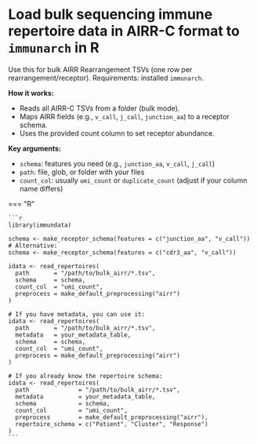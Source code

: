 # Load bulk sequencing immune repertoire data in AIRR-C format to `immunarch` in R

Use this for bulk AIRR Rearrangement TSVs (one row per rearrangement/receptor). Requirements: installed `immunarch`.

**How it works:**

* Reads all AIRR-C TSVs from a folder (bulk mode).
* Maps AIRR fields (e.g., `v_call`, `j_call`, `junction_aa`) to a receptor schema.
* Uses the provided count column to set receptor abundance.

**Key arguments:**

* `schema`: features you need (e.g., `junction_aa`, `v_call`, `j_call`)
* `path`: file, glob, or folder with your files
* `count_col`: usually `umi_count` or `duplicate_count` (adjust if your column name differs)

=== "R"

    ```r
    library(immundata)

    schema <- make_receptor_schema(features = c("junction_aa", "v_call"))
    # Alternative:
    schema <- make_receptor_schema(features = c("cdr3_aa", "v_call"))

    idata <- read_repertoires(
      path       = "/path/to/bulk_airr/*.tsv",
      schema     = schema,
      count_col  = "umi_count",
      preprocess = make_default_preprocessing("airr")
    )

    # If you have metadata, you can use it:
    idata <- read_repertoires(
      path       = "/path/to/bulk_airr/*.tsv",
      metadata   = your_metadata_table,
      schema     = schema,
      count_col  = "umi_count",
      preprocess = make_default_preprocessing("airr")
    )

    # If you already know the repertoire schema:
    idata <- read_repertoires(
      path              = "/path/to/bulk_airr/*.tsv",
      metadata          = your_metadata_table,
      schema            = schema,
      count_col         = "umi_count",
      preprocess        = make_default_preprocessing("airr"),
      repertoire_schema = c("Patient", "Cluster", "Response")
    )
    ```